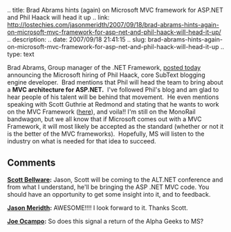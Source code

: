 .. title: Brad Abrams hints (again) on Microsoft MVC framework for ASP.NET and Phil Haack will head it up
.. link: http://lostechies.com/jasonmeridth/2007/09/18/brad-abrams-hints-again-on-microsoft-mvc-framework-for-asp-net-and-phil-haack-will-head-it-up/
.. description: 
.. date: 2007/09/18 21:41:15
.. slug: brad-abrams-hints-again-on-microsoft-mvc-framework-for-asp-net-and-phil-haack-will-head-it-up
.. type: text


Brad Abrams, Group manager of the .NET Framework, [posted today](http://blogs.msdn.com/brada/archive/2007/09/18/phil-haack-joins-the-ranks.aspx) announcing the Microsoft hiring of Phil Haack, core SubText blogging engine developer.  Brad mentions that Phil will head the team to bring about a **MVC architecture for ASP.NET.**  I've followed Phil's blog and am glad to hear people of his talent will be behind that movement.  He even mentions speaking with Scott Guthrie at Redmond and stating that he wants to work on the MVC Framework ([here](http://haacked.com/archive/2007/09/17/why-is-microsoft-removing-my-mvp-status.aspx)), and voila!! I'm still on the MonoRail bandwagon, but we all know that if Microsoft comes out with a MVC Framework, it will most likely be accepted as the standard (whether or not it is the better of the MVC frameworks).  Hopefully, MS will listen to the industry on what is needed for that idea to succeed.

## Comments

**[Scott Bellware](#98 "2007-09-18 23:02:43"):** Jason, Scott will be coming to the ALT.NET conference and from what I understand, he'll be bringing the ASP .NET MVC code. You should have an opportunity to get some insight into it, and to feedback.

**[Jason Meridth](#99 "2007-09-18 23:10:51"):** AWESOME!!!! I look forward to it. Thanks Scott.

**[Joe Ocampo](#100 "2007-09-18 23:19:08"):** So does this signal a return of the Alpha Geeks to MS?


